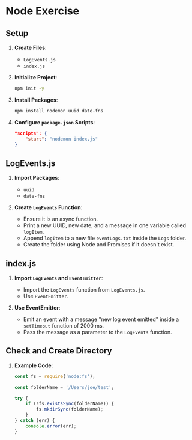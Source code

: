 # Node Exercise

## Setup

1. **Create Files**:
    - `LogEvents.js`
    - `index.js`

2. **Initialize Project**:
    ```bash
    npm init -y
    ```

3. **Install Packages**:
    ```bash
    npm install nodemon uuid date-fns
    ```

4. **Configure `package.json` Scripts**:
    ```json
    "scripts": {
        "start": "nodemon index.js"
    }
    ```

## LogEvents.js

1. **Import Packages**:
    - `uuid`
    - `date-fns`

2. **Create `LogEvents` Function**:
    - Ensure it is an async function.
    - Print a new UUID, new date, and a message in one variable called `logItem`.
    - Append `logItem` to a new file `eventLogs.txt` inside the `Logs` folder.
    - Create the folder using Node and Promises if it doesn't exist.

## index.js

1. **Import `LogEvents` and `EventEmitter`**:
    - Import the `LogEvents` function from `LogEvents.js`.
    - Use `EventEmitter`.

2. **Use EventEmitter**:
    - Emit an event with a message "new log event emitted" inside a `setTimeout` function of 2000 ms.
    - Pass the message as a parameter to the `LogEvents` function.

## Check and Create Directory

1. **Example Code**:
    ```javascript
    const fs = require('node:fs');

    const folderName = '/Users/joe/test';

    try {
        if (!fs.existsSync(folderName)) {
            fs.mkdirSync(folderName);
        }
    } catch (err) {
        console.error(err);
    }
    ```
